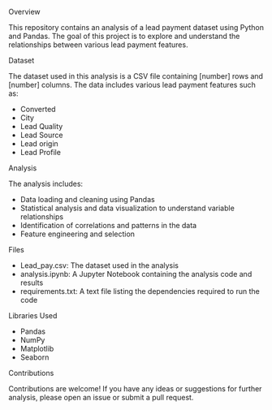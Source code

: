 Overview

This repository contains an analysis of a lead payment dataset using Python and Pandas. The goal of this project is to explore and understand the relationships between various lead payment features.

Dataset

The dataset used in this analysis is a CSV file containing [number] rows and [number] columns. The data includes various lead payment features such as:

- Converted
- City
- Lead Quality
- Lead Source
- Lead origin
- Lead Profile

Analysis

The analysis includes:

- Data loading and cleaning using Pandas
- Statistical analysis and data visualization to understand variable relationships
- Identification of correlations and patterns in the data
- Feature engineering and selection

Files

- Lead_pay.csv: The dataset used in the analysis
- analysis.ipynb: A Jupyter Notebook containing the analysis code and results
- requirements.txt: A text file listing the dependencies required to run the code

Libraries Used

- Pandas
- NumPy
- Matplotlib
- Seaborn

Contributions

Contributions are welcome! If you have any ideas or suggestions for further analysis, please open an issue or submit a pull request.

